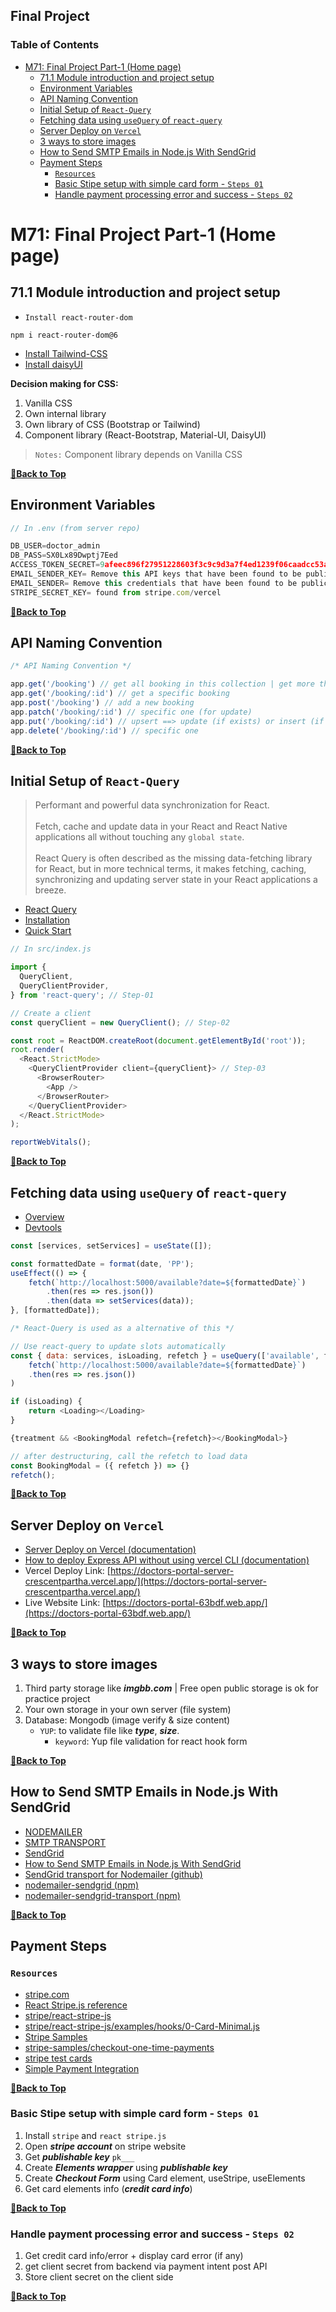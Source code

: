 ## Final Project

### Table of Contents

- [M71: Final Project Part-1 (Home page)](#m71-final-project-part-1-home-page)
  - [71.1 Module introduction and project setup](#711-module-introduction-and-project-setup)
  - [Environment Variables](#environment-variables)
  - [API Naming Convention](#api-naming-convention)
  - [Initial Setup of `React-Query`](#initial-setup-of-react-query)
  - [Fetching data using `useQuery` of `react-query`](#fetching-data-using-usequery-of-react-query)
  - [Server Deploy on `Vercel`](#server-deploy-on-vercel)
  - [3 ways to store images](#3-ways-to-store-images)
  - [How to Send SMTP Emails in Node.js With SendGrid](#how-to-send-smtp-emails-in-nodejs-with-sendgrid)
  - [Payment Steps](#payment-steps)
    - [`Resources`](#resources)
    - [Basic Stipe setup with simple card form - `Steps 01`](#basic-stipe-setup-with-simple-card-form---steps-01)
    - [Handle payment processing error and success - `Steps 02`](#handle-payment-processing-error-and-success---steps-02)

# M71: Final Project Part-1 (Home page)

## 71.1 Module introduction and project setup

- `Install react-router-dom`

``` Terminal
npm i react-router-dom@6
```
- [Install Tailwind-CSS](https://tailwindcss.com/docs/guides/create-react-app)
- [Install daisyUI](https://daisyui.com/docs/install/)

__Decision making for CSS:__

1. Vanilla CSS
2. Own internal library
3. Own library of CSS (Bootstrap or Tailwind)
4. Component library (React-Bootstrap, Material-UI, DaisyUI)

> `Notes:` Component library depends on Vanilla CSS

**[🔼Back to Top](#table-of-contents)**

## Environment Variables

``` JavaScript
// In .env (from server repo)

DB_USER=doctor_admin
DB_PASS=SX0Lx89Dwptj7Eed
ACCESS_TOKEN_SECRET=9afeec896f27951228603f3c9c9d3a7f4ed1239f06caadcc53a10bf0d982815e876d3a9df4209fb7e24ad1cb70041a8ef185103df592097f4ed45a1759de344c
EMAIL_SENDER_KEY= Remove this API keys that have been found to be publicly exposed on GitHub | found from SendGrid/vercel (API keys)
EMAIL_SENDER= Remove this credentials that have been found to be publicly exposed on GitHub | found from SendGrid/vercel (Email)
STRIPE_SECRET_KEY= found from stripe.com/vercel
```

**[🔼Back to Top](#table-of-contents)**

## API Naming Convention

``` JavaScript
/* API Naming Convention */

app.get('/booking') // get all booking in this collection | get more than one | by filter/query
app.get('/booking/:id') // get a specific booking
app.post('/booking') // add a new booking
app.patch('/booking/:id') // specific one (for update)
app.put('/booking/:id') // upsert ==> update (if exists) or insert (if doesn't exist)
app.delete('/booking/:id') // specific one
```

**[🔼Back to Top](#table-of-contents)**

## Initial Setup of `React-Query`

> Performant and powerful data synchronization for React. <br /><br /> Fetch, cache and update data in your React and React Native applications all without touching any `global state`. <br /><br /> React Query is often described as the missing data-fetching library for React, but in more technical terms, it makes fetching, caching, synchronizing and updating server state in your React applications a breeze.

- [React Query](https://react-query-v3.tanstack.com/ "About react-query")
- [Installation](https://react-query-v3.tanstack.com/installation "Installation of react-query")
- [Quick Start](https://react-query-v3.tanstack.com/quick-start "Initial setup of react-query")

``` JavaScript
// In src/index.js

import {
  QueryClient,
  QueryClientProvider,
} from 'react-query'; // Step-01

// Create a client
const queryClient = new QueryClient(); // Step-02

const root = ReactDOM.createRoot(document.getElementById('root'));
root.render(
  <React.StrictMode>
    <QueryClientProvider client={queryClient}> // Step-03
      <BrowserRouter>
        <App />
      </BrowserRouter>
    </QueryClientProvider>
  </React.StrictMode>
);

reportWebVitals();
```

**[🔼Back to Top](#table-of-contents)**

## Fetching data using `useQuery` of `react-query`

- [Overview](https://react-query-v3.tanstack.com/overview "Overview and code example")
- [Devtools](https://react-query-v3.tanstack.com/devtools "Help visualize all of the inner workings of React Query and will likely save you hours of debugging if you find yourself in a pinch!")

``` JavaScript
const [services, setServices] = useState([]);

const formattedDate = format(date, 'PP');
useEffect(() => {
    fetch(`http://localhost:5000/available?date=${formattedDate}`)
        .then(res => res.json())
        .then(data => setServices(data));
}, [formattedDate]);

/* React-Query is used as a alternative of this */

// Use react-query to update slots automatically
const { data: services, isLoading, refetch } = useQuery(['available', formattedDate], () => 
    fetch(`http://localhost:5000/available?date=${formattedDate}`)
    .then(res => res.json())
)

if (isLoading) {
    return <Loading></Loading>
}

{treatment && <BookingModal refetch={refetch}></BookingModal>}

// after destructuring, call the refetch to load data
const BookingModal = ({ refetch }) => {}
refetch();
```

**[🔼Back to Top](#table-of-contents)**

## Server Deploy on `Vercel`

- [Server Deploy on Vercel (documentation)](https://github.com/crescentpartha/warehouse-management-server-side-crescentpartha/blob/main/Steps.md#server-deploy-on-vercel)
- [How to deploy Express API without using vercel CLI (documentation)](https://github.com/crescentpartha/warehouse-management-server-side-crescentpartha/blob/main/Steps.md#how-to-deploy-express-api-without-using-vercel-cli)
- Vercel Deploy Link: [https://doctors-portal-server-crescentpartha.vercel.app/](https://doctors-portal-server-crescentpartha.vercel.app/)
- Live Website Link: [https://doctors-portal-63bdf.web.app/](https://doctors-portal-63bdf.web.app/)

**[🔼Back to Top](#table-of-contents)**

## 3 ways to store images

1. Third party storage like ___imgbb.com___ | Free open public storage is ok for practice project
2. Your own storage in your own server (file system)
3. Database: Mongodb (image verify & size content)
    - `YUP`: to validate file like ___type___, ___size___.
      - `keyword`: Yup file validation for react hook form

**[🔼Back to Top](#table-of-contents)**

## How to Send SMTP Emails in Node.js With SendGrid

- [NODEMAILER](https://nodemailer.com/about/)
- [SMTP TRANSPORT](https://nodemailer.com/smtp/)
- [SendGrid](https://app.sendgrid.com/ "Email marketing company for promotional & transactional emails")
- [How to Send SMTP Emails in Node.js With SendGrid](https://www.twilio.com/blog/send-smtp-emails-node-js-sendgrid)
- [SendGrid transport for Nodemailer (github)](https://github.com/nodemailer/nodemailer-sendgrid)
- [nodemailer-sendgrid (npm)](https://www.npmjs.com/package/nodemailer-sendgrid)
- [nodemailer-sendgrid-transport (npm)](https://www.npmjs.com/package/nodemailer-sendgrid-transport)

**[🔼Back to Top](#table-of-contents)**

## Payment Steps

### `Resources`

- [stripe.com](https://stripe.com/en-gb-us)
- [React Stripe.js reference](https://stripe.com/docs/stripe-js/react "Learn about React components for Stripe.js and Stripe Elements")
- [stripe/react-stripe-js](https://github.com/stripe/react-stripe-js "React components for Stripe.js and Stripe Elements")
- [stripe/react-stripe-js/examples/hooks/0-Card-Minimal.js](https://github.com/stripe/react-stripe-js/blob/master/examples/hooks/0-Card-Minimal.js "Full Example | How to set up React Stripe.js and use Elements - How to accept a payment using the official Stripe docs.")
- [Stripe Samples](https://github.com/stripe-samples)
- [stripe-samples/checkout-one-time-payments](https://github.com/stripe-samples/checkout-one-time-payments "Accept payments with Stripe Checkout | Use Checkout to quickly collect one-time payments")
- [stripe test cards](https://stripe.com/docs/testing "https://stripe.com/docs/testing")
- [Simple Payment Integration](https://stripe.com/docs/payments/quickstart "Simple Payment Integration | Custom payment flow")

**[🔼Back to Top](#table-of-contents)**

### Basic Stipe setup with simple card form - `Steps 01`

1. Install `stripe` and `react stripe.js`
2. Open ___stripe account___ on stripe website
3. Get ___publishable key___ `pk___`
4. Create ___Elements wrapper___ using ___publishable key___
5. Create ___Checkout Form___ using Card element, useStripe, useElements
6. Get card elements info (___credit card info___)

**[🔼Back to Top](#table-of-contents)**

### Handle payment processing error and success - `Steps 02`

1. Get credit card info/error + display card error (if any)
2. get client secret from backend via payment intent post API
3. Store client secret on the client side

**[🔼Back to Top](#table-of-contents)**
